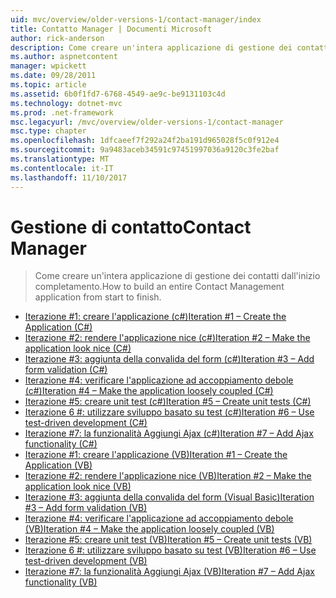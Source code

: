 ```yaml
---
uid: mvc/overview/older-versions-1/contact-manager/index
title: Contatto Manager | Documenti Microsoft
author: rick-anderson
description: Come creare un'intera applicazione di gestione dei contatti dall'inizio completamento.
ms.author: aspnetcontent
manager: wpickett
ms.date: 09/28/2011
ms.topic: article
ms.assetid: 6b0f1fd7-6768-4549-ae9c-be9131103c4d
ms.technology: dotnet-mvc
ms.prod: .net-framework
msc.legacyurl: /mvc/overview/older-versions-1/contact-manager
msc.type: chapter
ms.openlocfilehash: 1dfcaeef7f292a24f2ba191d965028f5c0f912e4
ms.sourcegitcommit: 9a9483aceb34591c97451997036a9120c3fe2baf
ms.translationtype: MT
ms.contentlocale: it-IT
ms.lasthandoff: 11/10/2017
---
```

<a name="contact-manager"></a><span data-ttu-id="5c6de-103">Gestione di contatto</span><span class="sxs-lookup"><span data-stu-id="5c6de-103">Contact Manager</span></span>
====================
> <span data-ttu-id="5c6de-104">Come creare un'intera applicazione di gestione dei contatti dall'inizio completamento.</span><span class="sxs-lookup"><span data-stu-id="5c6de-104">How to build an entire Contact Management application from start to finish.</span></span>


- [<span data-ttu-id="5c6de-105">Iterazione #1: creare l'applicazione (c#)</span><span class="sxs-lookup"><span data-stu-id="5c6de-105">Iteration #1 – Create the Application (C#)</span></span>](iteration-1-create-the-application-cs.md)
- [<span data-ttu-id="5c6de-106">Iterazione #2: rendere l'applicazione nice (c#)</span><span class="sxs-lookup"><span data-stu-id="5c6de-106">Iteration #2 – Make the application look nice (C#)</span></span>](iteration-2-make-the-application-look-nice-cs.md)
- [<span data-ttu-id="5c6de-107">Iterazione #3: aggiunta della convalida del form (c#)</span><span class="sxs-lookup"><span data-stu-id="5c6de-107">Iteration #3 – Add form validation (C#)</span></span>](iteration-3-add-form-validation-cs.md)
- [<span data-ttu-id="5c6de-108">Iterazione #4: verificare l'applicazione ad accoppiamento debole (c#)</span><span class="sxs-lookup"><span data-stu-id="5c6de-108">Iteration #4 – Make the application loosely coupled (C#)</span></span>](iteration-4-make-the-application-loosely-coupled-cs.md)
- [<span data-ttu-id="5c6de-109">Iterazione #5: creare unit test (c#)</span><span class="sxs-lookup"><span data-stu-id="5c6de-109">Iteration #5 – Create unit tests (C#)</span></span>](iteration-5-create-unit-tests-cs.md)
- [<span data-ttu-id="5c6de-110">Iterazione 6 #: utilizzare sviluppo basato su test (c#)</span><span class="sxs-lookup"><span data-stu-id="5c6de-110">Iteration #6 – Use test-driven development (C#)</span></span>](iteration-6-use-test-driven-development-cs.md)
- [<span data-ttu-id="5c6de-111">Iterazione #7: la funzionalità Aggiungi Ajax (c#)</span><span class="sxs-lookup"><span data-stu-id="5c6de-111">Iteration #7 – Add Ajax functionality (C#)</span></span>](iteration-7-add-ajax-functionality-cs.md)
- [<span data-ttu-id="5c6de-112">Iterazione #1: creare l'applicazione (VB)</span><span class="sxs-lookup"><span data-stu-id="5c6de-112">Iteration #1 – Create the Application (VB)</span></span>](iteration-1-create-the-application-vb.md)
- [<span data-ttu-id="5c6de-113">Iterazione #2: rendere l'applicazione nice (VB)</span><span class="sxs-lookup"><span data-stu-id="5c6de-113">Iteration #2 – Make the application look nice (VB)</span></span>](iteration-2-make-the-application-look-nice-vb.md)
- [<span data-ttu-id="5c6de-114">Iterazione #3: aggiunta della convalida del form (Visual Basic)</span><span class="sxs-lookup"><span data-stu-id="5c6de-114">Iteration #3 – Add form validation (VB)</span></span>](iteration-3-add-form-validation-vb.md)
- [<span data-ttu-id="5c6de-115">Iterazione #4: verificare l'applicazione ad accoppiamento debole (VB)</span><span class="sxs-lookup"><span data-stu-id="5c6de-115">Iteration #4 – Make the application loosely coupled (VB)</span></span>](iteration-4-make-the-application-loosely-coupled-vb.md)
- [<span data-ttu-id="5c6de-116">Iterazione #5: creare unit test (VB)</span><span class="sxs-lookup"><span data-stu-id="5c6de-116">Iteration #5 – Create unit tests (VB)</span></span>](iteration-5-create-unit-tests-vb.md)
- [<span data-ttu-id="5c6de-117">Iterazione 6 #: utilizzare sviluppo basato su test (VB)</span><span class="sxs-lookup"><span data-stu-id="5c6de-117">Iteration #6 – Use test-driven development (VB)</span></span>](iteration-6-use-test-driven-development-vb.md)
- [<span data-ttu-id="5c6de-118">Iterazione #7: la funzionalità Aggiungi Ajax (VB)</span><span class="sxs-lookup"><span data-stu-id="5c6de-118">Iteration #7 – Add Ajax functionality (VB)</span></span>](iteration-7-add-ajax-functionality-vb.md)
